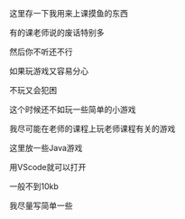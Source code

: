 这里存一下我用来上课摸鱼的东西

有的课老师说的废话特别多

然后你不听还不行

如果玩游戏又容易分心

不玩又会犯困

这个时候还不如玩一些简单的小游戏

我尽可能在老师的课程上玩老师课程有关的游戏

这里放一些Java游戏

用VScode就可以打开

一般不到10kb

我尽量写简单一些
